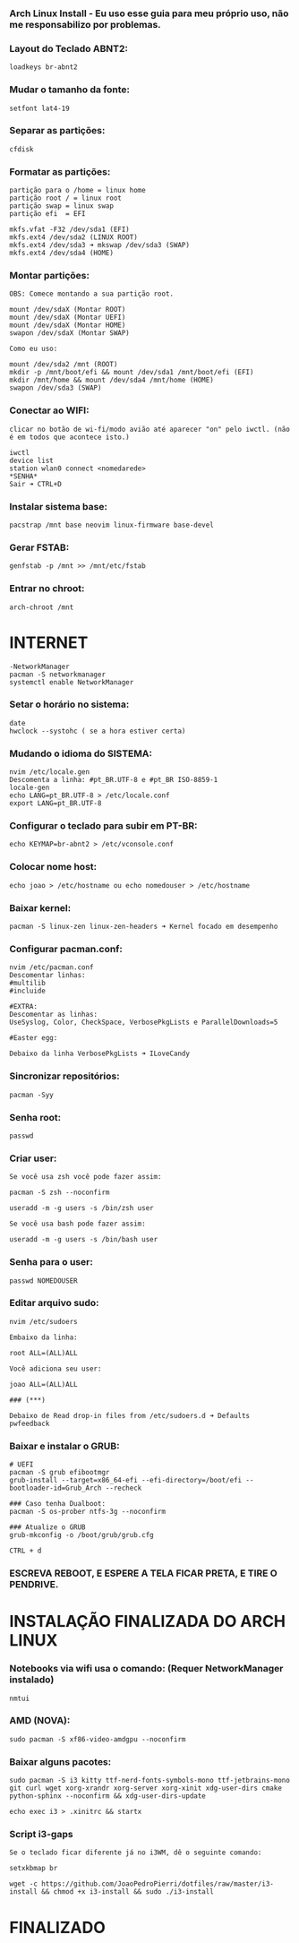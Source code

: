 ### Arch Linux Install - Eu uso esse guia para meu próprio uso, não me responsabilizo por problemas.

### Layout do Teclado ABNT2:

```
loadkeys br-abnt2
```

### Mudar o tamanho da fonte:

```
setfont lat4-19
```


### Separar as partições:

```
cfdisk
```

### Formatar as partições:

```
partição para o /home = linux home
partição root / = linux root
partição swap = linux swap
partição efi  = EFI
```

```
mkfs.vfat -F32 /dev/sda1 (EFI)
mkfs.ext4 /dev/sda2 (LINUX ROOT)
mkfs.ext4 /dev/sda3 ➜ mkswap /dev/sda3 (SWAP)
mkfs.ext4 /dev/sda4 (HOME)
```

### Montar partições:

```
OBS: Comece montando a sua partição root.

mount /dev/sdaX (Montar ROOT)
mount /dev/sdaX (Montar UEFI)
mount /dev/sdaX (Montar HOME)
swapon /dev/sdaX (Montar SWAP)

Como eu uso:

mount /dev/sda2 /mnt (ROOT)
mkdir -p /mnt/boot/efi && mount /dev/sda1 /mnt/boot/efi (EFI)
mkdir /mnt/home && mount /dev/sda4 /mnt/home (HOME)
swapon /dev/sda3 (SWAP)
```

### Conectar ao WIFI:

```
clicar no botão de wi-fi/modo avião até aparecer "on" pelo iwctl. (não é em todos que acontece isto.) 
```

```
iwctl
device list
station wlan0 connect <nomedarede>
*SENHA*
Sair ➜ CTRL+D
```

### Instalar sistema base:

```
pacstrap /mnt base neovim linux-firmware base-devel
```

### Gerar FSTAB:

```
genfstab -p /mnt >> /mnt/etc/fstab
```

### Entrar no chroot:

```
arch-chroot /mnt
```

# INTERNET

```
-NetworkManager
pacman -S networkmanager
systemctl enable NetworkManager
```

### Setar o horário no sistema:

```
date
hwclock --systohc ( se a hora estiver certa)
```

### Mudando o idioma do SISTEMA:

```
nvim /etc/locale.gen
Descomenta a linha: #pt_BR.UTF-8 e #pt_BR ISO-8859-1
locale-gen
echo LANG=pt_BR.UTF-8 > /etc/locale.conf
export LANG=pt_BR.UTF-8
```

### Configurar o teclado para subir em PT-BR:

```
echo KEYMAP=br-abnt2 > /etc/vconsole.conf
```

### Colocar nome host:

```
echo joao > /etc/hostname ou echo nomedouser > /etc/hostname
```

### Baixar kernel:

```
pacman -S linux-zen linux-zen-headers ➜ Kernel focado em desempenho
```

### Configurar pacman.conf:

```
nvim /etc/pacman.conf
Descomentar linhas:
#multilib
#incluide

#EXTRA: 
Descomentar as linhas:
UseSyslog, Color, CheckSpace, VerbosePkgLists e ParallelDownloads=5

#Easter egg:

Debaixo da linha VerbosePkgLists ➜ ILoveCandy
```

### Sincronizar repositórios:

```
pacman -Syy
```

### Senha root:

```
passwd 
```

### Criar user:

```
Se você usa zsh você pode fazer assim:

pacman -S zsh --noconfirm

useradd -m -g users -s /bin/zsh user

Se você usa bash pode fazer assim:

useradd -m -g users -s /bin/bash user
```

### Senha para o user:

```
passwd NOMEDOUSER
```

### Editar arquivo sudo:

```
nvim /etc/sudoers

Embaixo da linha:

root ALL=(ALL)ALL

Você adiciona seu user:

joao ALL=(ALL)ALL

### (***)

Debaixo de Read drop-in files from /etc/sudoers.d ➜ Defaults pwfeedback
```

### Baixar e instalar o GRUB:

```
# UEFI
pacman -S grub efibootmgr
grub-install --target=x86_64-efi --efi-directory=/boot/efi --bootloader-id=Grub_Arch --recheck

### Caso tenha Dualboot:
pacman -S os-prober ntfs-3g --noconfirm

### Atualize o GRUB
grub-mkconfig -o /boot/grub/grub.cfg

CTRL + d
```

### ESCREVA REBOOT, E ESPERE A TELA FICAR PRETA, E TIRE O PENDRIVE.



# INSTALAÇÃO FINALIZADA DO ARCH LINUX #

### Notebooks via wifi usa o comando: (Requer NetworkManager instalado)

```
nmtui
```

### AMD (NOVA):

```
sudo pacman -S xf86-video-amdgpu --noconfirm
```

### Baixar alguns pacotes:

```
sudo pacman -S i3 kitty ttf-nerd-fonts-symbols-mono ttf-jetbrains-mono git curl wget xorg-xrandr xorg-server xorg-xinit xdg-user-dirs cmake python-sphinx --noconfirm && xdg-user-dirs-update

echo exec i3 > .xinitrc && startx 
```

### Script i3-gaps

```
Se o teclado ficar diferente já no i3WM, dê o seguinte comando:

setxkbmap br
```

```
wget -c https://github.com/JoaoPedroPierri/dotfiles/raw/master/i3-install && chmod +x i3-install && sudo ./i3-install
```

# FINALIZADO #
